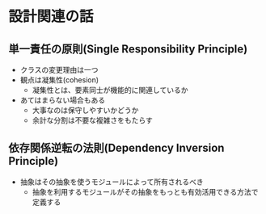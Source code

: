 # 設計関連の話

## 単一責任の原則(Single Responsibility Principle)

* クラスの変更理由は一つ
* 観点は凝集性(cohesion)
  * 凝集性とは、要素同士が機能的に関連しているか
* あてはまらない場合もある
  * 大事なのは保守しやすいかどうか
  * 余計な分割は不要な複雑さをもたらす


## 依存関係逆転の法則(Dependency Inversion Principle)

* 抽象はその抽象を使うモジュールによって所有されるべき
  * 抽象を利用するモジュールがその抽象をもっとも有効活用できる方法で定義する
